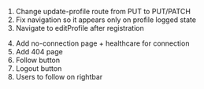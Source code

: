 1. Change update-profile route from PUT to PUT/PATCH
2. Fix navigation so it appears only on profile logged state
3. Navigate to editProfile after registration
<!-- 4. Fix scroll somehow.. -->
4. Add no-connection page + healthcare for connection
5. Add 404 page
6. Follow button
7. Logout button
8. Users to follow on rightbar
